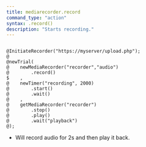 ```yaml
---
title: mediarecorder.record
command_type: "action"
syntax: .record()
description: "Starts recording."
---
```


<!--more-->

<pre><code class="language-diff-javascript diff-highlight try-data">
@InitiateRecorder("https://myserver/upload.php");
@
@newTrial(
@    newMediaRecorder("recorder","audio")
@        .record()
$    ,
@    newTimer("recording", 2000)
@        .start()
@        .wait()
@    ,
@    getMediaRecorder("recorder")
@        .stop()
@        .play()
@        .wait("playback")
@);
</code></pre>

+ Will record audio for 2s and then play it back.		
